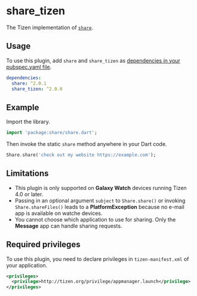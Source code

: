 # share_tizen

The Tizen implementation of [`share`](https://github.com/flutter/plugins/tree/master/packages/share).

## Usage

To use this plugin, add `share` and `share_tizen` as [dependencies in your pubspec.yaml file](https://flutter.io/platform-plugins/).

```yaml
dependencies:
  share: ^2.0.1
  share_tizen: ^2.0.0
```

## Example

Import the library.

``` dart
import 'package:share/share.dart';
```

Then invoke the static `share` method anywhere in your Dart code.

``` dart
Share.share('check out my website https://example.com');
```

## Limitations

- This plugin is only supported on **Galaxy Watch** devices running Tizen 4.0 or later.
- Passing in an optional argument `subject` to `Share.share()` or invoking `Share.shareFiles()` leads to a **PlatformException** because no e-mail app is available on watche devices.
- You cannot choose which application to use for sharing. Only the **Message** app can handle sharing requests.

## Required privileges

To use this plugin, you need to declare privileges in `tizen-manifest.xml` of your application.

``` xml
<privileges>
  <privilege>http://tizen.org/privilege/appmanager.launch</privilege>
</privileges>
```
